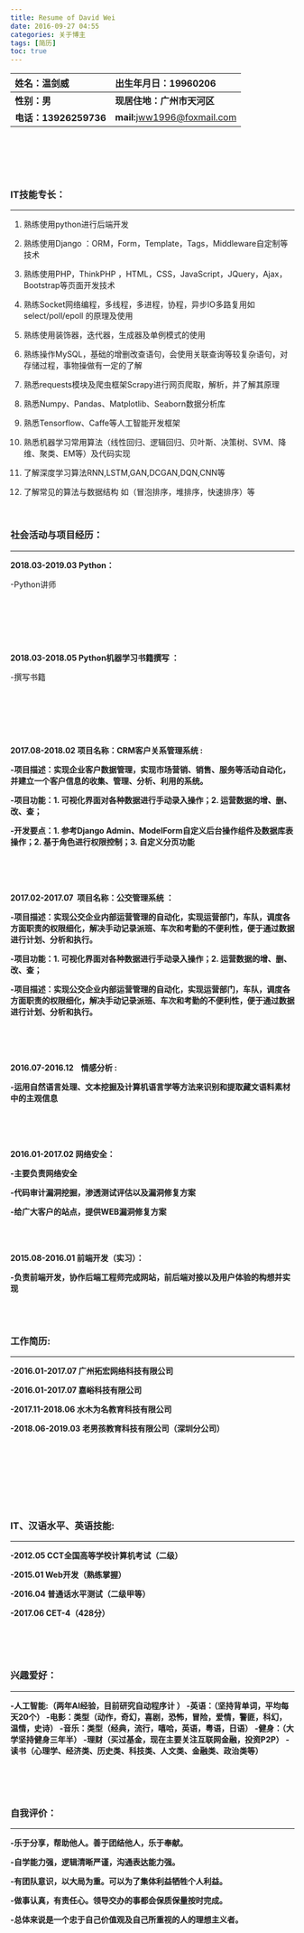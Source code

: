 ```yaml
---
title: Resume of David Wei
date: 2016-09-27 04:55
categories: 关于博主
tags: [简历] 
toc: true 
---
```


| 姓名：温剑威         | 出生年月日：19960206                                |
| :------------------- | :-------------------------------------------------- |
| **性别：男**         | **现居住地：广州市天河区**                          |
| **电话：13926259736** | **mail:**[jww1996@foxmail.com](jww1996@foxmail.com) |

<br/>



<br/>

<br/>

<br/>

### **IT技能专长：**

**<hr>**

1. 熟练使用python进行后端开发

2. 熟练使用Django ：ORM，Form，Template，Tags，Middleware自定制等技术

3. 熟练使用PHP，ThinkPHP ，HTML，CSS，JavaScript，JQuery，Ajax，Bootstrap等页面开发技术

4. 熟练Socket网络编程，多线程，多进程，协程，异步IO多路复用如select/poll/epoll 的原理及使用

5. 熟练使用装饰器，迭代器，生成器及单例模式的使用

6. 熟练操作MySQL，基础的增删改查语句，会使用关联查询等较复杂语句，对存储过程，事物操做有一定的了解

7. 熟悉requests模块及爬虫框架Scrapy进行网页爬取，解析，并了解其原理

8. 熟悉Numpy、Pandas、Matplotlib、Seaborn数据分析库

9. 熟悉Tensorflow、Caffe等人工智能开发框架

10. 熟悉机器学习常用算法（线性回归、逻辑回归、贝叶斯、决策树、SVM、降维、聚类、EM等）及代码实现

11. 了解深度学习算法RNN,LSTM,GAN,DCGAN,DQN,CNN等

12. 了解常见的算法与数据结构 如（冒泡排序，堆排序，快速排序）等 

    ​         

### **社会活动与项目经历：**

<hr> 

**2018.03-2019.03 Python：**

-Python讲师	 

​		 

<br/>
<br/>
<br/>



**<b>2018.03-2018.05 Python机器学习书籍撰写 ：</b>**

-撰写书籍		 

​		 

<br/>

<br/>
<br/>

**<b>2017.08-2018.02 项目名称：CRM客户关系管理系统 :<b/>**

-项目描述：实现企业客户数据管理，实现市场营销、销售、服务等活动自动化，并建立一个客户信息的收集、管理、分析、利用的系统。 

-项目功能：1. 可视化界面对各种数据进行手动录入操作；2. 运营数据的增、删、改、查；

-开发要点：1. 参考Django Admin、ModelForm自定义后台操作组件及数据库表操作；2. 基于角色进行权限控制；3. 自定义分页功能 





 

<br/>

<br/>
<br/>

**2017.02-2017.07  项目名称：公交管理系统 ：**

-项目描述：实现公交企业内部运营管理的自动化，实现运营部门，车队，调度各方面职责的权限细化，解决手动记录派班、车次和考勤的不便利性，便于通过数据进行计划、分析和执行。 

-项目功能：1. 可视化界面对各种数据进行手动录入操作；2. 运营数据的增、删、改、查；

-项目描述：实现公交企业内部运营管理的自动化，实现运营部门，车队，调度各方面职责的权限细化，解决手动记录派班、车次和考勤的不便利性，便于通过数据进行计划、分析和执行。






<br/>
<br/>
<br/>

**2016.07-2016.12    情感分析 :**

-运用自然语言处理、文本挖掘及计算机语言学等方法来识别和提取藏文语料素材中的主观信息    



<br/>

<br/>

<br/>


**2016.01-2017.02 网络安全：**

-主要负责网络安全

-代码审计漏洞挖掘，渗透测试评估以及漏洞修复方案 

-给广大客户的站点，提供WEB漏洞修复方案

<br/>
<br/>


**2015.08-2016.01 前端开发（实习）：**

-负责前端开发，协作后端工程师完成网站，前后端对接以及用户体验的构想并实现

 





<br/>

<br/>

### 工作简历:

 

**<hr>**

-2016.01-2017.07 广州拓宏网络科技有限公司

-2016.01-2017.07 嘉峪科技有限公司

-2017.11-2018.06 水木为名教育科技有限公司

-2018.06-2019.03 老男孩教育科技有限公司（深圳分公司）

<br/>

<br/>

<br/> <br/>

<br/>

### IT、汉语水平、英语技能:

**<hr>**

-2012.05 CCT全国高等学校计算机考试（二级）

-2015.01 Web开发（熟练掌握）

-2016.04 普通话水平测试（二级甲等）

-2017.06 CET-4（428分）

<br/>

<br/>

<br/>  



### **兴趣爱好：**

<hr>

  

-人工智能:（两年AI经验，目前研究自动程序计 ）
-英语：（坚持背单词，平均每天20个）
-电影：类型（动作，奇幻，喜剧，恐怖，冒险，爱情，警匪，科幻，温情，史诗）
-音乐：类型（经典，流行，嘻哈，英语，粤语，日语）
-健身：（大学坚持健身三年半）
-理财（买过基金，现在主要关注互联网金融，投资P2P）
-读书（心理学、经济类、历史类、科技类、人文类、金融类、政治类等）




<br/>

<br/>

<br/>

### 自我评价：

<hr>

-乐于分享，帮助他人。善于团结他人，乐于奉献。

-自学能力强，逻辑清晰严谨，沟通表达能力强。

-有团队意识，以大局为重。可以为了集体利益牺牲个人利益。

-做事认真，有责任心。领导交办的事都会保质保量按时完成。

-总体来说是一个忠于自己价值观及自己所重视的人的理想主义者。